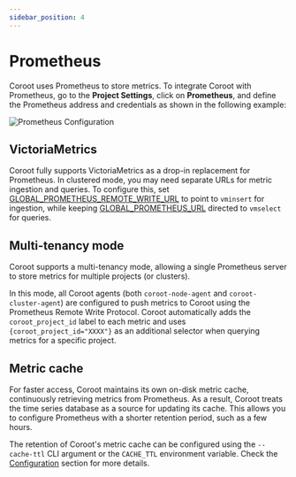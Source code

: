 ```yaml
---
sidebar_position: 4
---
```


# Prometheus

Coroot uses Prometheus to store metrics. To integrate Coroot with Prometheus, go to the **Project Settings**, 
click on **Prometheus**, and define the Prometheus address and credentials as shown in the following example:

<img alt="Prometheus Configuration" src="/img/docs/prometheus_configuration.png" class="card w-1200"/>

## VictoriaMetrics

Coroot fully supports VictoriaMetrics as a drop-in replacement for Prometheus. In clustered mode, you may need separate 
URLs for metric ingestion and queries. To configure this, set [GLOBAL_PROMETHEUS_REMOTE_WRITE_URL](/configuration/configuration) to point to `vminsert` for ingestion, 
while keeping [GLOBAL_PROMETHEUS_URL](/configuration/configuration) directed to `vmselect` for queries.

## Multi-tenancy mode

Coroot supports a multi-tenancy mode, allowing a single Prometheus server to store metrics for multiple projects (or clusters).

In this mode, all Coroot agents (both `coroot-node-agent` and `coroot-cluster-agent`) are configured to push metrics 
to Coroot using the Prometheus Remote Write Protocol. 
Coroot automatically adds the `coroot_project_id` label to each metric and uses `{coroot_project_id="XXXX"}` as an additional 
selector when querying metrics for a specific project.


## Metric cache
For faster access, Coroot maintains its own on-disk metric cache, continuously retrieving metrics from Prometheus. 
As a result, Coroot treats the time series database as a source for updating its cache. 
This allows you to configure Prometheus with a shorter retention period, such as a few hours.

The retention of Coroot's metric cache can be configured using the `--cache-ttl` CLI argument or the `CACHE_TTL` environment variable. 
Check the [Configuration](/configuration/configuration) section for more details.

